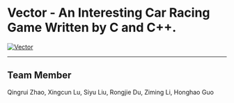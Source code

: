 # Vector - An Interesting Car Racing Game Written by C and C++.
[![Vector](https://res.cloudinary.com/marcomontalbano/image/upload/v1708676647/video_to_markdown/images/youtube--HNXmBjizvBU-c05b58ac6eb4c4700831b2b3070cd403.jpg)](https://youtu.be/HNXmBjizvBU "Vector")

---
## Team Member
Qingrui Zhao, Xingcun Lu, Siyu Liu, Rongjie Du, Ziming Li, Honghao Guo
